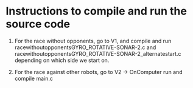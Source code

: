 
# Instructions to compile and run the source code #

1. For the race without opponents, go to V1, and compile and run racewithoutopponentsGYRO_ROTATIVE-SONAR-2.c and racewithoutopponentsGYRO_ROTATIVE-SONAR-2_alternatestart.c depending on which side we start on. 

1. For the race against other robots, go to V2 -> OnComputer run and compile main.c

